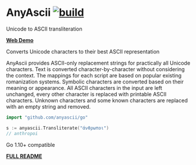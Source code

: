 # AnyAscii [![build](https://travis-ci.com/anyascii/anyascii.svg?branch=master)](https://travis-ci.com/anyascii/anyascii)

Unicode to ASCII transliteration

[**Web Demo**](https://anyascii.com)

Converts Unicode characters to their best ASCII representation

AnyAscii provides ASCII-only replacement strings for practically all Unicode characters. Text is converted character-by-character without considering the context. The mappings for each script are based on popular existing romanization systems. Symbolic characters are converted based on their meaning or appearance. All ASCII characters in the input are left unchanged, every other character is replaced with printable ASCII characters. Unknown characters and some known characters are replaced with an empty string and removed.

```go
import "github.com/anyascii/go"

s := anyascii.Transliterate("άνθρωποι")
// anthropoi
```

Go 1.10+ compatible

[**FULL README**](https://github.com/anyascii/anyascii)
